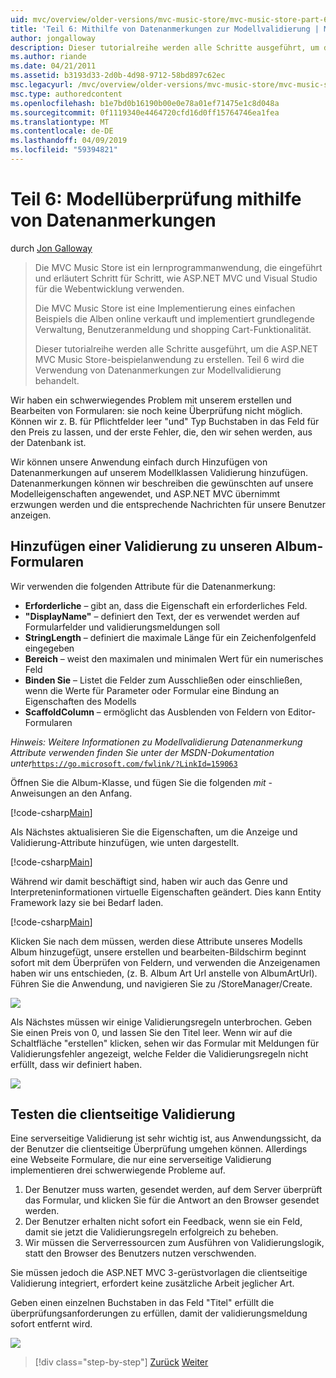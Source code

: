 ```yaml
---
uid: mvc/overview/older-versions/mvc-music-store/mvc-music-store-part-6
title: 'Teil 6: Mithilfe von Datenanmerkungen zur Modellvalidierung | Microsoft-Dokumentation'
author: jongalloway
description: Dieser tutorialreihe werden alle Schritte ausgeführt, um die ASP.NET MVC Music Store-beispielanwendung zu erstellen. Teil 6 wird die Verwendung von Datenanmerkungen für Modell V behandelt...
ms.author: riande
ms.date: 04/21/2011
ms.assetid: b3193d33-2d0b-4d98-9712-58bd897c62ec
msc.legacyurl: /mvc/overview/older-versions/mvc-music-store/mvc-music-store-part-6
msc.type: authoredcontent
ms.openlocfilehash: b1e7bd0b16190b00e0e78a01ef71475e1c8d048a
ms.sourcegitcommit: 0f1119340e4464720cfd16d0ff15764746ea1fea
ms.translationtype: MT
ms.contentlocale: de-DE
ms.lasthandoff: 04/09/2019
ms.locfileid: "59394821"
---
```

# <a name="part-6-using-data-annotations-for-model-validation"></a>Teil 6: Modellüberprüfung mithilfe von Datenanmerkungen

durch [Jon Galloway](https://github.com/jongalloway)

> Die MVC Music Store ist ein lernprogrammanwendung, die eingeführt und erläutert Schritt für Schritt, wie ASP.NET MVC und Visual Studio für die Webentwicklung verwenden.  
>   
> Die MVC Music Store ist eine Implementierung eines einfachen Beispiels die Alben online verkauft und implementiert grundlegende Verwaltung, Benutzeranmeldung und shopping Cart-Funktionalität.  
>   
> Dieser tutorialreihe werden alle Schritte ausgeführt, um die ASP.NET MVC Music Store-beispielanwendung zu erstellen. Teil 6 wird die Verwendung von Datenanmerkungen zur Modellvalidierung behandelt.


Wir haben ein schwerwiegendes Problem mit unserem erstellen und Bearbeiten von Formularen: sie noch keine Überprüfung nicht möglich. Können wir z. B. für Pflichtfelder leer "und" Typ Buchstaben in das Feld für den Preis zu lassen, und der erste Fehler, die, den wir sehen werden, aus der Datenbank ist.

Wir können unsere Anwendung einfach durch Hinzufügen von Datenanmerkungen auf unserem Modellklassen Validierung hinzufügen. Datenanmerkungen können wir beschreiben die gewünschten auf unsere Modelleigenschaften angewendet, und ASP.NET MVC übernimmt erzwungen werden und die entsprechende Nachrichten für unsere Benutzer anzeigen.

## <a name="adding-validation-to-our-album-forms"></a>Hinzufügen einer Validierung zu unseren Album-Formularen

Wir verwenden die folgenden Attribute für die Datenanmerkung:

- **Erforderliche** – gibt an, dass die Eigenschaft ein erforderliches Feld.
- **"DisplayName"** – definiert den Text, der es verwendet werden auf Formularfelder und validierungsmeldungen soll
- **StringLength** – definiert die maximale Länge für ein Zeichenfolgenfeld eingegeben
- **Bereich** – weist den maximalen und minimalen Wert für ein numerisches Feld
- **Binden Sie** – Listet die Felder zum Ausschließen oder einschließen, wenn die Werte für Parameter oder Formular eine Bindung an Eigenschaften des Modells
- **ScaffoldColumn** – ermöglicht das Ausblenden von Feldern von Editor-Formularen

*Hinweis: Weitere Informationen zu Modellvalidierung Datenanmerkung Attribute verwenden finden Sie unter der MSDN-Dokumentation unter*[`https://go.microsoft.com/fwlink/?LinkId=159063`](https://go.microsoft.com/fwlink/?LinkId=159063)

Öffnen Sie die Album-Klasse, und fügen Sie die folgenden *mit* -Anweisungen an den Anfang.

[!code-csharp[Main](mvc-music-store-part-6/samples/sample1.cs)]

Als Nächstes aktualisieren Sie die Eigenschaften, um die Anzeige und Validierung-Attribute hinzufügen, wie unten dargestellt.

[!code-csharp[Main](mvc-music-store-part-6/samples/sample2.cs)]

Während wir damit beschäftigt sind, haben wir auch das Genre und Interpreteninformationen virtuelle Eigenschaften geändert. Dies kann Entity Framework lazy sie bei Bedarf laden.

[!code-csharp[Main](mvc-music-store-part-6/samples/sample3.cs)]

Klicken Sie nach dem müssen, werden diese Attribute unseres Modells Album hinzugefügt, unsere erstellen und bearbeiten-Bildschirm beginnt sofort mit dem Überprüfen von Feldern, und verwenden die Anzeigenamen haben wir uns entschieden, (z. B. Album Art Url anstelle von AlbumArtUrl). Führen Sie die Anwendung, und navigieren Sie zu /StoreManager/Create.

![](mvc-music-store-part-6/_static/image1.png)

Als Nächstes müssen wir einige Validierungsregeln unterbrochen. Geben Sie einen Preis von 0, und lassen Sie den Titel leer. Wenn wir auf die Schaltfläche "erstellen" klicken, sehen wir das Formular mit Meldungen für Validierungsfehler angezeigt, welche Felder die Validierungsregeln nicht erfüllt, dass wir definiert haben.

![](mvc-music-store-part-6/_static/image2.png)

## <a name="testing-the-client-side-validation"></a>Testen die clientseitige Validierung

Eine serverseitige Validierung ist sehr wichtig ist, aus Anwendungssicht, da der Benutzer die clientseitige Überprüfung umgehen können. Allerdings eine Webseite Formulare, die nur eine serverseitige Validierung implementieren drei schwerwiegende Probleme auf.

1. Der Benutzer muss warten, gesendet werden, auf dem Server überprüft das Formular, und klicken Sie für die Antwort an den Browser gesendet werden.
2. Der Benutzer erhalten nicht sofort ein Feedback, wenn sie ein Feld, damit sie jetzt die Validierungsregeln erfolgreich zu beheben.
3. Wir müssen die Serverressourcen zum Ausführen von Validierungslogik, statt den Browser des Benutzers nutzen verschwenden.

Sie müssen jedoch die ASP.NET MVC 3-gerüstvorlagen die clientseitige Validierung integriert, erfordert keine zusätzliche Arbeit jeglicher Art.

Geben einen einzelnen Buchstaben in das Feld "Titel" erfüllt die überprüfungsanforderungen zu erfüllen, damit der validierungsmeldung sofort entfernt wird.

![](mvc-music-store-part-6/_static/image3.png)


> [!div class="step-by-step"]
> [Zurück](mvc-music-store-part-5.md)
> [Weiter](mvc-music-store-part-7.md)
